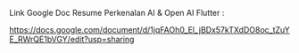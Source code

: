 Link Google Doc 
Resume Perkenalan AI & Open AI Flutter :

https://docs.google.com/document/d/1jqFAOh0_El_jBDx57kTXdDO8oc_tZuYE_RWrQE1bVGY/edit?usp=sharing


